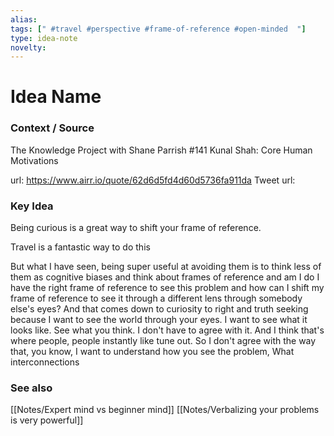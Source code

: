 ```yaml
---
alias: 
tags: [" #travel #perspective #frame-of-reference #open-minded  "]
type: idea-note
novelty: 
---
```

# Idea Name

### Context / Source
The Knowledge Project with Shane Parrish
#141 Kunal Shah: Core Human Motivations

url: https://www.airr.io/quote/62d6d5fd4d60d5736fa911da
Tweet url: 

### Key Idea

Being curious is a great way to shift your frame of reference.

Travel is a fantastic way to do this

But what I have seen, being super useful at avoiding them is to think less of them as cognitive biases and think about frames of reference and am I do I have the right frame of reference to see this problem and how can I shift my frame of reference to see it through a different lens through somebody else's eyes? And that comes down to curiosity to right and truth seeking because I want to see the world through your eyes. I want to see what it looks like. See what you think. I don't have to agree with it. And I think that's where people, people instantly like tune out. So I don't agree with the way that, you know, I want to understand how you see the problem, What interconnections

### See also
[[Notes/Expert mind vs beginner mind]]
[[Notes/Verbalizing your problems is very powerful]]